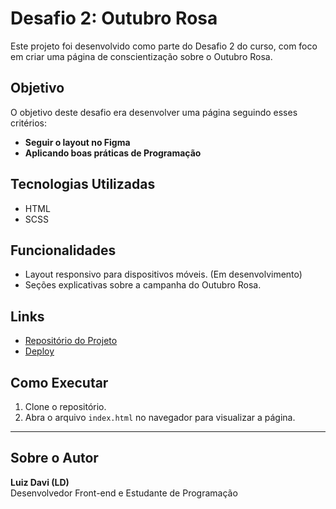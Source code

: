 # Desafio 2: Outubro Rosa

Este projeto foi desenvolvido como parte do Desafio 2 do curso, com foco em criar uma página de conscientização sobre o Outubro Rosa.

## Objetivo
O objetivo deste desafio era desenvolver uma página seguindo esses critérios:
  - **Seguir o layout no Figma**
  - **Aplicando boas práticas de Programação**

## Tecnologias Utilizadas
- HTML
- SCSS

## Funcionalidades
- Layout responsivo para dispositivos móveis. (Em desenvolvimento)
- Seções explicativas sobre a campanha do Outubro Rosa.

## Links
- [Repositório do Projeto](https://github.com/Davi-D18/D2_Outubro-rosa)
- [Deploy](https://davi-d18.github.io/D2_Outubro-Rosa)

## Como Executar
1. Clone o repositório.
2. Abra o arquivo `index.html` no navegador para visualizar a página.

---

## Sobre o Autor

**Luiz Davi (LD)**  
Desenvolvedor Front-end e Estudante de Programação  


